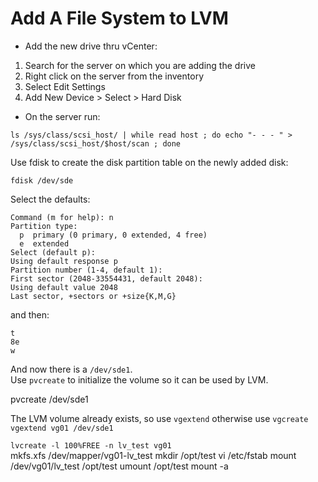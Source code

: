 # Add A File System to LVM

- Add the new drive thru vCenter:  
1. Search for the server on which you are adding the drive  
2. Right click on the server from the inventory  
3. Select Edit Settings  
4. Add New Device > Select > Hard Disk  
- On the server run:

``ls /sys/class/scsi_host/ | while read host ; do echo "- - - " > /sys/class/scsi_host/$host/scan ; done``

Use fdisk to create the disk partition table on the newly added disk:  

``fdisk /dev/sde``  

Select the defaults:

    Command (m for help): n
    Partition type:
      p  primary (0 primary, 0 extended, 4 free)
      e  extended
    Select (default p):
    Using default response p
    Partition number (1-4, default 1):
    First sector (2048-33554431, default 2048):
    Using default value 2048
    Last sector, +sectors or +size{K,M,G}

and then:  

``t``  
``8e``  
``w``  

And now there is a ``/dev/sde1``.  
Use ``pvcreate`` to initialize the volume so it can be used by LVM.  

pvcreate /dev/sde1  

The LVM volume already exists, so use ``vgextend`` otherwise use ``vgcreate``  
``vgextend vg01 /dev/sde1``

``lvcreate -l 100%FREE -n lv_test vg01``  
mkfs.xfs /dev/mapper/vg01-lv_test
mkdir /opt/test
vi /etc/fstab
mount /dev/vg01/lv_test /opt/test
umount /opt/test
mount -a
